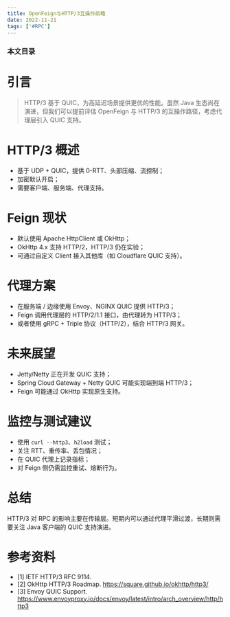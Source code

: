 ```yaml
---
title: OpenFeign与HTTP/3互操作前瞻
date: 2022-11-21
tags: ['#RPC']
---
```


### 本文目录
<!-- toc -->

# 引言
> HTTP/3 基于 QUIC，为高延迟场景提供更优的性能。虽然 Java 生态尚在演进，但我们可以提前评估 OpenFeign 与 HTTP/3 的互操作路径，考虑代理层引入 QUIC 支持。

# HTTP/3 概述
- 基于 UDP + QUIC，提供 0-RTT、头部压缩、流控制；
- 加密默认开启；
- 需要客户端、服务端、代理支持。

# Feign 现状
- 默认使用 Apache HttpClient 或 OkHttp；
- OkHttp 4.x 支持 HTTP/2，HTTP/3 仍在实验；
- 可通过自定义 Client 接入其他库（如 Cloudflare QUIC 支持）。

# 代理方案
- 在服务端 / 边缘使用 Envoy、NGINX QUIC 提供 HTTP/3；
- Feign 调用代理层的 HTTP/2/1.1 接口，由代理转为 HTTP/3；
- 或者使用 gRPC + Triple 协议（HTTP/2），结合 HTTP/3 网关。

# 未来展望
- Jetty/Netty 正在开发 QUIC 支持；
- Spring Cloud Gateway + Netty QUIC 可能实现端到端 HTTP/3；
- Feign 可能通过 OkHttp 实现原生支持。

# 监控与测试建议
- 使用 `curl --http3`、`h2load` 测试；
- 关注 RTT、重传率、丢包情况；
- 在 QUIC 代理上记录指标；
- 对 Feign 侧仍需监控重试、熔断行为。

# 总结
HTTP/3 对 RPC 的影响主要在传输层。短期内可以通过代理平滑过渡，长期则需要关注 Java 客户端的 QUIC 支持演进。

# 参考资料
- [1] IETF HTTP/3 RFC 9114.
- [2] OkHttp HTTP/3 Roadmap. https://square.github.io/okhttp/http3/
- [3] Envoy QUIC Support. https://www.envoyproxy.io/docs/envoy/latest/intro/arch_overview/http/http3
